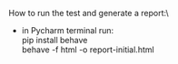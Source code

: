 How to run the test and generate a report:\
- in Pycharm terminal run:\
pip install behave\
behave -f html -o report-initial.html
